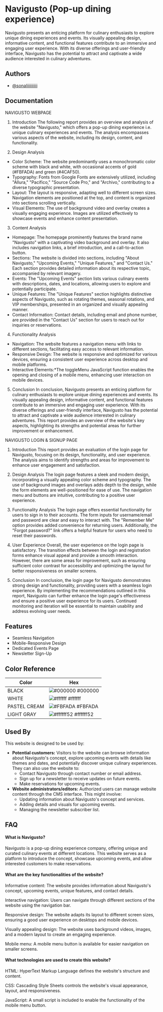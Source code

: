
#   Navigusto (Pop-up dining experience)

Navigusto presents an enticing platform for culinary enthusiasts to explore unique dining experiences and events. Its visually appealing design, informative content, and functional features contribute to an immersive and engaging user experience. With its diverse offerings and user-friendly interface, Navigusto has the potential to attract and captivate a wide audience interested in culinary adventures.


## Authors

- [@sonaliiiiiiiiii](https://github.com/sonaliiiiiiiiii)


## Documentation

NAVIGUSTO WEBPAGE
1. Introduction
The following report provides an overview and analysis of the website "Navigusto," which offers a pop-up dining experience i.e. unique culinary experiences and events. The analysis encompasses various aspects of the website, including its design, content, and functionality.

2. Design Analysis
- Color Scheme: The website predominantly uses a monochromatic color scheme with black and white, with occasional accents of gold (#FBFADA) and green (#4CAF50).
- Typography: Fonts from Google Fonts are extensively utilized, including "Allura," "Pacifico," "Source Code Pro," and "Archivo," contributing to a diverse typographic presentation.
- Layout: The layout is responsive, adapting well to different screen sizes. Navigation elements are positioned at the top, and content is organized into sections scrolling vertically.
- Visual Elements: The use of background video and overlay creates a visually engaging experience. Images are utilized effectively to showcase events and enhance content presentation.

3. Content Analysis
- Homepage: The homepage prominently features the brand name "Navigusto" with a captivating video background and overlay. It also includes navigation links, a brief introduction, and a call-to-action button.
- Sections: The website is divided into sections, including "About Navigusto," "Upcoming Events," "Unique Features," and "Contact Us." Each section provides detailed information about its respective topic, accompanied by relevant imagery.
- Events: The "Upcoming Events" section lists various culinary events with descriptions, dates, and locations, allowing users to explore and potentially participate.
- Unique Features: The "Unique Features" section highlights distinctive aspects of Navigusto, such as rotating themes, seasonal rotations, and VIP memberships, presented in an organized and visually appealing manner.
- Contact Information: Contact details, including email and phone number, are provided in the "Contact Us" section for users to reach out for inquiries or reservations.

4. Functionality Analysis
- Navigation: The website features a navigation menu with links to different sections, facilitating easy access to relevant information.
- Responsive Design: The website is responsive and optimized for various devices, ensuring a consistent user experience across desktop and mobile platforms.
- Interactive Elements:*The toggleMenu JavaScript function enables the opening and closing of a mobile menu, enhancing user interaction on mobile devices.

5. Conclusion
In conclusion, Navigusto presents an enticing platform for culinary enthusiasts to explore unique dining experiences and events. Its visually appealing design, informative content, and functional features contribute to an immersive and engaging user experience. With its diverse offerings and user-friendly interface, Navigusto has the potential to attract and captivate a wide audience interested in culinary adventures.
This report provides an overview of the website's key aspects, highlighting its strengths and potential areas for further improvement or enhancement.

NAVIGUSTO LOGIN & SIGNUP PAGE

1. Introduction
This report provides an evaluation of the login page for Navigusto, focusing on its design, functionality, and user experience. The analysis aims to identify strengths and areas for improvement to enhance user engagement and satisfaction.

2. Design Analysis
The login page features a sleek and modern design, incorporating a visually appealing color scheme and typography. The use of background images and overlays adds depth to the design, while the form elements are well-positioned for ease of use. The navigation menu and buttons are intuitive, contributing to a positive user experience.

3. Functionality Analysis
The login page offers essential functionality for users to sign in to their accounts. The form inputs for username/email and password are clear and easy to interact with. The "Remember Me" option provides added convenience for returning users. Additionally, the "Forgot password?" link offers a helpful feature for users who need to reset their passwords.

4. User Experience
Overall, the user experience on the login page is satisfactory. The transition effects between the login and registration forms enhance visual appeal and provide a smooth interaction. However, there are some areas for improvement, such as ensuring sufficient color contrast for accessibility and optimizing the layout for better responsiveness on smaller screens.

5. Conclusion
In conclusion, the login page for Navigusto demonstrates strong design and functionality, providing users with a seamless login experience. By implementing the recommendations outlined in this report, Navigusto can further enhance the login page's effectiveness and ensure a positive user experience for its users. Continued monitoring and iteration will be essential to maintain usability and address evolving user needs.



## Features

- Seamless Navigation
- Mobile-Responsive Design
- Dedicated Events Page
- Newsletter Sign-Up

## Color Reference


| Color             | Hex                                                                |
| ----------------- | ------------------------------------------------------------------ |
| BLACK | ![#000000](https://via.placeholder.com/10/0a192f?text=+) #000000 |
| WHITE| ![#ffffff](https://via.placeholder.com/10/ffffff?text=+) #ffffff |
| PASTEL CREAM | ![#FBFADA](https://via.placeholder.com/10/FBFADA?text=+) #FBFADA |
| LIGHT GRAY | ![#ffffff52](https://via.placeholder.com/10/ffffff52?text=+) #ffffff52 |




## Used By

This website is designed to be used by:

* **Potential customers:** Visitors to the website can browse information about Navigusto's concept, explore upcoming events with details like themes and dates, and potentially discover unique culinary experiences. They can also use the website to:
    * Contact Navigusto through contact number or email address.
    * Sign up for a newsletter to receive updates on future events.
    * Make reservations for upcoming events.
* **Website administrators/editors:** Authorized users can manage website content through the CMS interface. This might involve:
    * Updating information about Navigusto's concept and services.
    * Adding details and visuals for upcoming events.
    * Managing the newsletter subscriber list.





## FAQ

#### What is Navigusto?

Navigusto is a pop-up dining experience company, offering unique and curated culinary events at different locations. This website serves as a platform to introduce the concept, showcase upcoming events, and allow interested customers to make reservations.

#### What are the key functionalities of the website?

Informative content: The website provides information about Navigusto's concept, upcoming events, unique features, and contact details.

Interactive navigation: Users can navigate through different sections of the website using the navigation bar.

Responsive design: The website adapts its layout to different screen sizes, ensuring a good user experience on desktops and mobile devices.

Visually appealing design: The website uses background videos, images, and a modern layout to create an engaging experience.

Mobile menu: A mobile menu button is available for easier navigation on smaller screens.

#### What technologies are used to create this website?

HTML: HyperText Markup Language defines the website's structure and content.

CSS: Cascading Style Sheets controls the website's visual appearance, layout, and responsiveness.

JavaScript: A small script is included to enable the functionality of the mobile menu button.



